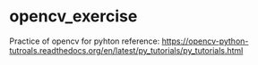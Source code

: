 # opencv_exercise
Practice of opencv for pyhton
reference: https://opencv-python-tutroals.readthedocs.org/en/latest/py_tutorials/py_tutorials.html
